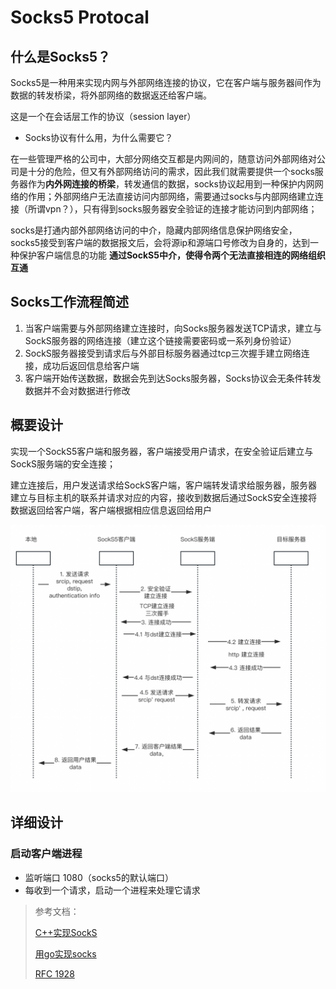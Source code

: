 # Socks5 Protocal
## 什么是Socks5？

Socks5是一种用来实现内网与外部网络连接的协议，它在客户端与服务器间作为数据的转发桥梁，将外部网络的数据返还给客户端。

这是一个在会话层工作的协议（session layer）

* Socks协议有什么用，为什么需要它？

在一些管理严格的公司中，大部分网络交互都是内网间的，随意访问外部网络对公司是十分的危险，但又有外部网络访问的需求，因此我们就需要提供一个socks服务器作为**内外网连接的桥梁**，转发通信的数据，socks协议起用到一种保护内网网络的作用；外部网络户无法直接访问内部网络，需要通过socks与内部网络建立连接（所谓vpn？），只有得到socks服务器安全验证的连接才能访问到内部网络；

socks是打通内部外部网络访问的中介，隐藏内部网络信息保护网络安全，socks5接受到客户端的数据报文后，会将源ip和源端口号修改为自身的，达到一种保护客户端信息的功能
**通过SockS5中介，使得令两个无法直接相连的网络组织互通**
## Socks工作流程简述

1. 当客户端需要与外部网络建立连接时，向Socks服务器发送TCP请求，建立与SockS服务器的网络连接（建立这个链接需要密码或一系列身份验证）
2. SockS服务器接受到请求后与外部目标服务器通过tcp三次握手建立网络连接，成功后返回信息给客户端
3. 客户端开始传送数据，数据会先到达Socks服务器，Socks协议会无条件转发数据并不会对数据进行修改

## 概要设计

实现一个SockS5客户端和服务器，客户端接受用户请求，在安全验证后建立与SockS服务端的安全连接；

建立连接后，用户发送请求给SockS客户端，客户端转发请求给服务器，服务器建立与目标主机的联系并请求对应的内容，接收到数据后通过SockS安全连接将数据返回给客户端，客户端根据相应信息返回给用户

![image-20230812131448655](./architecture/image-20230812131448655.png)

## 详细设计

### 启动客户端进程

- 监听端口 1080（socks5的默认端口）
- 每收到一个请求，启动一个进程来处理它请求






> 参考文档：
>
> [C++实现SockS](https://www.lyytaw.com/%E7%BD%91%E7%BB%9C/%E7%94%A8c%E8%AF%AD%E8%A8%80%E5%86%99%E4%B8%80%E4%B8%AAsocks5%E4%BB%A3%E7%90%86%E6%9C%8D%E5%8A%A1%E5%99%A8/#4-%E5%A4%84%E7%90%86%E8%AF%B7%E6%B1%82)
>
> [用go实现socks](https://segmentfault.com/a/1190000038247560) 
>
> [RFC 1928]( https://datatracker.ietf.org/doc/html/rfc1928)
